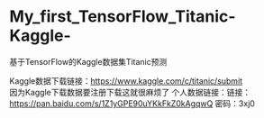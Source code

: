 # My_first_TensorFlow_Titanic-Kaggle-
基于TensorFlow的Kaggle数据集Titanic预测

Kaggle数据下载链接：https://www.kaggle.com/c/titanic/submit  
因为Kaggle下载数据要注册下载这就很麻烦了
个人数据链接：链接：https://pan.baidu.com/s/1Z1yGPE90uYKkFkZ0kAgqwQ 密码：3xj0


